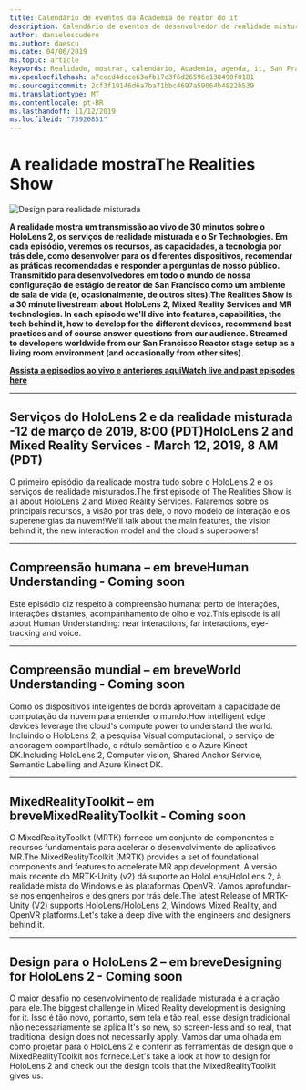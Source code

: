```yaml
---
title: Calendário de eventos da Academia de reator do it
description: Calendário de eventos de desenvolvedor de realidade misturada no reator em São Francisco.
author: danielescudero
ms.author: daescu
ms.date: 04/06/2019
ms.topic: article
keywords: Realidade, mostrar, calendário, Academia, agenda, it, San Francisco, reator
ms.openlocfilehash: a7cecd4dcce63afb17c3f6d26596c138490f0181
ms.sourcegitcommit: 2cf3f19146d6a7ba71bbc4697a59064b4822b539
ms.translationtype: MT
ms.contentlocale: pt-BR
ms.lasthandoff: 11/12/2019
ms.locfileid: "73926851"
---
```

# <a name="the-realities-show"></a><span data-ttu-id="fb047-104">A realidade mostra</span><span class="sxs-lookup"><span data-stu-id="fb047-104">The Realities Show</span></span>
![Design para realidade misturada](images/therealitiesshow.jpg)

<span data-ttu-id="fb047-106">**A realidade mostra um transmissão ao vivo de 30 minutos sobre o HoloLens 2, os serviços de realidade misturada e o Sr Technologies. Em cada episódio, veremos os recursos, as capacidades, a tecnologia por trás dele, como desenvolver para os diferentes dispositivos, recomendar as práticas recomendadas e responder a perguntas de nosso público. Transmitido para desenvolvedores em todo o mundo de nossa configuração de estágio de reator de San Francisco como um ambiente de sala de vida (e, ocasionalmente, de outros sites).**</span><span class="sxs-lookup"><span data-stu-id="fb047-106">**The Realities Show is a 30 minute livestream about HoloLens 2, Mixed Reality Services and MR technologies. In each episode we'll dive into features, capabilities, the tech behind it, how to develop for the different devices, recommend best practices and of course answer questions from our audience. Streamed to developers worldwide from our San Francisco Reactor stage setup as a living room environment (and occasionally from other sites).**</span></span>

<span data-ttu-id="fb047-107">**[Assista a episódios ao vivo e anteriores aqui](https://aka.ms/trs)**</span><span class="sxs-lookup"><span data-stu-id="fb047-107">**[Watch live and past episodes here](https://aka.ms/trs)**</span></span>
___

## <a name="hololens-2-and-mixed-reality-services---march-12-2019-8-am-pdt"></a><span data-ttu-id="fb047-108">**Serviços do HoloLens 2 e da realidade misturada** -12 de março de 2019, 8:00 (PDT)</span><span class="sxs-lookup"><span data-stu-id="fb047-108">**HoloLens 2 and Mixed Reality Services** - March 12, 2019, 8 AM (PDT)</span></span>
<span data-ttu-id="fb047-109">O primeiro episódio da realidade mostra tudo sobre o HoloLens 2 e os serviços de realidade misturados.</span><span class="sxs-lookup"><span data-stu-id="fb047-109">The first episode of The Realities Show is all about HoloLens 2 and Mixed Reality Services.</span></span> <span data-ttu-id="fb047-110">Falaremos sobre os principais recursos, a visão por trás dele, o novo modelo de interação e os superenergias da nuvem!</span><span class="sxs-lookup"><span data-stu-id="fb047-110">We'll talk about the main features, the vision behind it, the new interaction model and the cloud's superpowers!</span></span>

___

## <a name="human-understanding---coming-soon"></a><span data-ttu-id="fb047-111">**Compreensão humana** – em breve</span><span class="sxs-lookup"><span data-stu-id="fb047-111">**Human Understanding** - Coming soon</span></span>
<span data-ttu-id="fb047-112">Este episódio diz respeito à compreensão humana: perto de interações, interações distantes, acompanhamento de olho e voz.</span><span class="sxs-lookup"><span data-stu-id="fb047-112">This episode is all about Human Understanding: near interactions, far interactions, eye-tracking and voice.</span></span>

___
## <a name="world-understanding---coming-soon"></a><span data-ttu-id="fb047-113">**Compreensão mundial** – em breve</span><span class="sxs-lookup"><span data-stu-id="fb047-113">**World Understanding** - Coming soon</span></span>
<span data-ttu-id="fb047-114">Como os dispositivos inteligentes de borda aproveitam a capacidade de computação da nuvem para entender o mundo.</span><span class="sxs-lookup"><span data-stu-id="fb047-114">How intelligent edge devices leverage the cloud's compute power to understand the world.</span></span> <span data-ttu-id="fb047-115">Incluindo o HoloLens 2, a pesquisa Visual computacional, o serviço de ancoragem compartilhado, o rótulo semântico e o Azure Kinect DK.</span><span class="sxs-lookup"><span data-stu-id="fb047-115">Including HoloLens 2, Computer vision, Shared Anchor Service, Semantic Labelling and Azure Kinect DK.</span></span>

___
## <a name="mixedrealitytoolkit---coming-soon"></a><span data-ttu-id="fb047-116">**MixedRealityToolkit** – em breve</span><span class="sxs-lookup"><span data-stu-id="fb047-116">**MixedRealityToolkit** - Coming soon</span></span>
<span data-ttu-id="fb047-117">O MixedRealityToolkit (MRTK) fornece um conjunto de componentes e recursos fundamentais para acelerar o desenvolvimento de aplicativos MR.</span><span class="sxs-lookup"><span data-stu-id="fb047-117">The MixedRealityToolkit (MRTK) provides a set of foundational components and features to accelerate MR app development.</span></span> <span data-ttu-id="fb047-118">A versão mais recente do MRTK-Unity (v2) dá suporte ao HoloLens/HoloLens 2, à realidade mista do Windows e às plataformas OpenVR. Vamos aprofundar-se nos engenheiros e designers por trás dele.</span><span class="sxs-lookup"><span data-stu-id="fb047-118">The latest Release of MRTK-Unity (V2) supports HoloLens/HoloLens 2, Windows Mixed Reality, and OpenVR platforms.Let's take a deep dive with the engineers and designers behind it.</span></span>

___
## <a name="designing-for-hololens-2---coming-soon"></a><span data-ttu-id="fb047-119">**Design para o HoloLens 2** – em breve</span><span class="sxs-lookup"><span data-stu-id="fb047-119">**Designing for HoloLens 2** - Coming soon</span></span>
<span data-ttu-id="fb047-120">O maior desafio no desenvolvimento de realidade misturada é a criação para ele.</span><span class="sxs-lookup"><span data-stu-id="fb047-120">The biggest challenge in Mixed Reality development is designing for it.</span></span> <span data-ttu-id="fb047-121">Isso é tão novo, portanto, sem tela e tão real, esse design tradicional não necessariamente se aplica.</span><span class="sxs-lookup"><span data-stu-id="fb047-121">It's so new, so screen-less and so real, that traditional design does not necessarily apply.</span></span> <span data-ttu-id="fb047-122">Vamos dar uma olhada em como projetar para o HoloLens 2 e conferir as ferramentas de design que o MixedRealityToolkit nos fornece.</span><span class="sxs-lookup"><span data-stu-id="fb047-122">Let's take a look at how to design for HoloLens 2 and check out the design tools that the MixedRealityToolkit gives us.</span></span>


